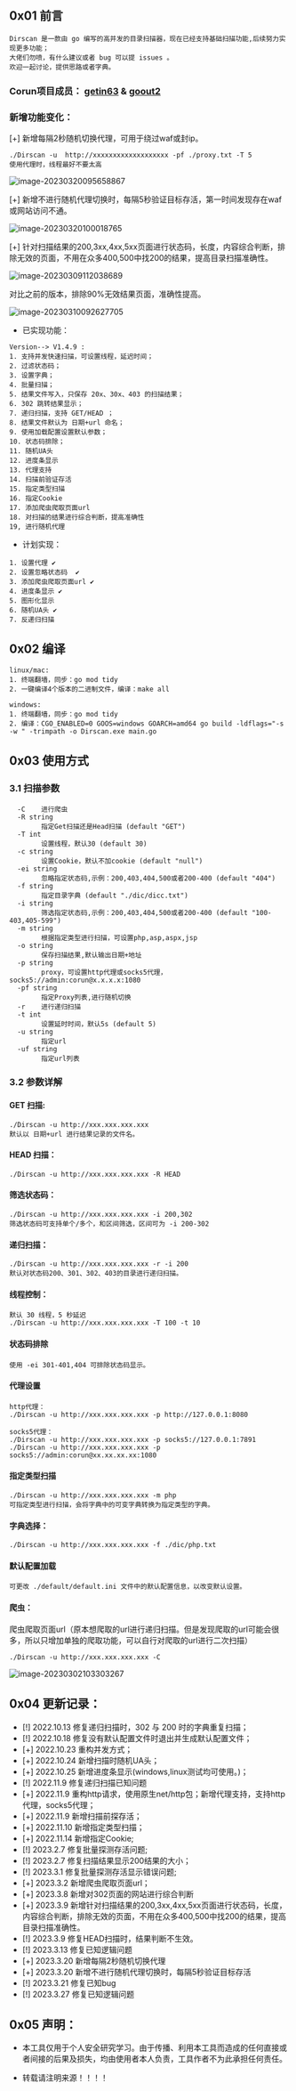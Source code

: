 ## 0x01 前言

```
Dirscan 是一款由 go 编写的高并发的目录扫描器，现在已经支持基础扫描功能,后续努力实现更多功能；
大佬们勿喷，有什么建议或者 bug 可以提 issues 。
欢迎一起讨论，提供思路或者字典。
```

### Corun项目成员： [getin63](https://github.com/getin63) & [goout2](https://github.com/goout2)   



### 新增功能变化：

[+] 新增每隔2秒随机切换代理，可用于绕过waf或封ip。

```
./Dirscan -u  http://xxxxxxxxxxxxxxxxxxx -pf ./proxy.txt -T 5
使用代理时，线程最好不要太高
```

![image-20230320095658867](image//image-20230320095658867.png)

[+] 新增不进行随机代理切换时，每隔5秒验证目标存活，第一时间发现存在waf或网站访问不通。

![image-20230320100018765](image//image-20230320100018765.png)

[+] 针对扫描结果的200,3xx,4xx,5xx页面进行状态码，长度，内容综合判断，排除无效的页面，不用在众多400,500中找200的结果，提高目录扫描准确性。

![image-20230309112038689](image//image-20230309112038689.png)

对比之前的版本，排除90%无效结果页面，准确性提高。

![image-20230310092627705](image//image-20230310092627705.png)


* 已实现功能：

```
Version--> V1.4.9 :
1. 支持并发快速扫描，可设置线程，延迟时间；
2. 过滤状态码；
3. 设置字典；
4. 批量扫描；
5. 结果文件写入，只保存 20x、30x、403 的扫描结果；
6. 302 跳转结果显示；
7. 递归扫描，支持 GET/HEAD ；
8. 结果文件默认为 日期+url 命名；
9. 使用加载配置设置默认参数；
10. 状态码排除；
11. 随机UA头
12. 进度条显示
13. 代理支持
14. 扫描前验证存活
15. 指定类型扫描
16. 指定Cookie
17. 添加爬虫爬取页面url
18. 对扫描的结果进行综合判断，提高准确性
19, 进行随机代理
```

* 计划实现：

```
1. 设置代理 ✔️
2. 设置忽略状态码  ✔️
3. 添加爬虫爬取页面url ✔️
4. 进度条显示 ✔️
5. 图形化显示
6. 随机UA头 ✔️
7. 反递归扫描
```


## 0x02 编译

```
linux/mac: 
1. 终端翻墙，同步：go mod tidy
2. 一键编译4个版本的二进制文件，编译：make all 

windows: 
1. 终端翻墙，同步：go mod tidy
2. 编译：CGO_ENABLED=0 GOOS=windows GOARCH=amd64 go build -ldflags="-s -w " -trimpath -o Dirscan.exe main.go
```


## 0x03 使用方式

### 3.1 扫描参数

```
  -C    进行爬虫
  -R string
        指定Get扫描还是Head扫描 (default "GET")
  -T int
        设置线程，默认30 (default 30)
  -c string
        设置Cookie，默认不加cookie (default "null")
  -ei string
        忽略指定状态码,示例：200,403,404,500或者200-400 (default "404")
  -f string
        指定目录字典 (default "./dic/dicc.txt")
  -i string
        筛选指定状态码,示例：200,403,404,500或者200-400 (default "100-403,405-599")
  -m string
        根据指定类型进行扫描，可设置php,asp,aspx,jsp
  -o string
        保存扫描结果,默认输出日期+地址
  -p string
        proxy，可设置http代理或socks5代理，socks5://admin:corun@x.x.x.x:1080
  -pf string
        指定Proxy列表,进行随机切换
  -r    进行递归扫描
  -t int
        设置延时时间，默认5s (default 5)
  -u string
        指定url
  -uf string
        指定url列表
```

### 3.2 参数详解

#### GET 扫描:

```
./Dirscan -u http://xxx.xxx.xxx.xxx 
默认以 日期+url 进行结果记录的文件名。
```

#### HEAD 扫描：

```
./Dirscan -u http://xxx.xxx.xxx.xxx -R HEAD
```

#### 筛选状态码：

```
./Dirscan -u http://xxx.xxx.xxx.xxx -i 200,302
筛选状态码可支持单个/多个，和区间筛选，区间可为 -i 200-302
```

#### 递归扫描：

```
./Dirscan -u http://xxx.xxx.xxx.xxx -r -i 200 
默认对状态码200、301、302、403的目录进行递归扫描。
```

#### 线程控制：

```
默认 30 线程，5 秒延迟
./Dirscan -u http://xxx.xxx.xxx.xxx -T 100 -t 10
```



#### 状态码排除

```
使用 -ei 301-401,404 可排除状态码显示。
```

#### 代理设置

```
http代理：
./Dirscan -u http://xxx.xxx.xxx.xxx -p http://127.0.0.1:8080

socks5代理：
./Dirscan -u http://xxx.xxx.xxx.xxx -p socks5://127.0.0.1:7891
./Dirscan -u http://xxx.xxx.xxx.xxx -p socks5://admin:corun@xx.xx.xx.xx:1080
```

#### 指定类型扫描

```
./Dirscan -u http://xxx.xxx.xxx.xxx -m php
可指定类型进行扫描，会将字典中的可变字典转换为指定类型的字典。
```

#### 字典选择：

```
./Dirscan -u http://xxx.xxx.xxx.xxx -f ./dic/php.txt
```

#### 默认配置加载

```
可更改 ./default/default.ini 文件中的默认配置信息，以改变默认设置。
```

#### 爬虫：

爬虫爬取页面url（原本想爬取的url进行递归扫描。但是发现爬取的url可能会很多，所以只增加单独的爬取功能，可以自行对爬取的url进行二次扫描）

```
./Dirscan -u http://xxx.xxx.xxx.xxx -C
```

![image-20230302103303267](image//image-20230302103303267.png)



## 0x04 更新记录：

* [!] 2022.10.13 修复递归扫描时，302 与 200 时的字典重复扫描；
* [!] 2022.10.18 修复没有默认配置文件时退出并生成默认配置文件；
* [+] 2022.10.23 重构并发方式；
* [+] 2022.10.24 新增扫描时随机UA头；
* [+] 2022.10.25 新增进度条显示(windows,linux测试均可使用。)；
* [!] 2022.11.9 修复递归扫描已知问题
* [+] 2022.11.9 重构http请求，使用原生net/http包；新增代理支持，支持http代理，socks5代理；
* [+] 2022.11.9 新增扫描前探存活；
* [+] 2022.11.10 新增指定类型扫描；
* [+] 2022.11.14 新增指定Cookie; 
* [!] 2023.2.7 修复批量探测存活问题;
* [!] 2023.2.7 修复扫描结果显示200结果的大小；
* [!] 2023.3.1 修复批量探测存活显示错误问题;
* [+] 2023.3.2 新增爬虫爬取页面url；
* [+] 2023.3.8 新增对302页面的网站进行综合判断
* [+] 2023.3.9 新增针对扫描结果的200,3xx,4xx,5xx页面进行状态码，长度，内容综合判断，排除无效的页面，不用在众多400,500中找200的结果，提高目录扫描准确性。
* [!] 2023.3.9 修复HEAD扫描时，结果判断不生效。
* [!] 2023.3.13 修复已知逻辑问题
* [+] 2023.3.20 新增每隔2秒随机切换代理
* [+] 2023.3.20 新增不进行随机代理切换时，每隔5秒验证目标存活
* [!] 2023.3.21 修复已知bug
* [!] 2023.3.27 修复已知逻辑问题






## 0x05 声明：

* 本工具仅用于个人安全研究学习。由于传播、利用本工具而造成的任何直接或者间接的后果及损失，均由使用者本人负责，工具作者不为此承担任何责任。

* 转载请注明来源！！！！
